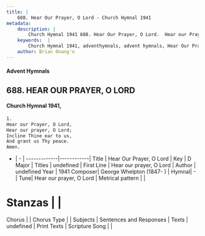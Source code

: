 ```yaml
---
title: |
    688. Hear Our Prayer, O Lord - Church Hymnal 1941
metadata:
    description: |
        Church Hymnal 1941 688. Hear Our Prayer, O Lord.  Hear our Prayer, O Lord, Hear our prayer, O Lord; Incline Thine ear to us, And grant us Thy peace. Amen. 
    keywords:  |
        Church Hymnal 1941, adventhymnals, advent hymnals, Hear Our Prayer, O Lord, Hear our prayer, O Lord. 
    author: Brian Onang'o
---
```


#### Advent Hymnals
## 688. HEAR OUR PRAYER, O LORD
####  Church Hymnal 1941,

```txt
1.
Hear our Prayer, O Lord,
Hear our prayer, O Lord;
Incline Thine ear to us,
And grant us Thy peace.
Amen.

```

- |   -  |
-------------|------------|
Title | Hear Our Prayer, O Lord |
Key | D Major |
Titles | undefined |
First Line | Hear our prayer, O Lord |
Author | undefined
Year | 1941
Composer| George Whelpton (1847- ) |
Hymnal|  - |
Tune| Hear our prayer, O Lord |
Metrical pattern | |
# Stanzas |  |
Chorus |  |
Chorus Type |  |
Subjects | Sentences and Responses |
Texts | undefined |
Print Texts | 
Scripture Song |  |
    
